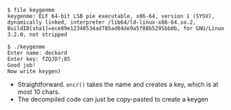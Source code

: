 ```
$ file keygenme
keygenme: ELF 64-bit LSB pie executable, x86-64, version 1 (SYSV), dynamically linked, interpreter /lib64/ld-linux-x86-64.so.2, BuildID[sha1]=ece89e12348534ad785ad04de9a5f88b5295bb0b, for GNU/Linux 3.2.0, not stripped
```

```
$ ./keygenme
Enter name: deckard
Enter key: fZQJD?;85
Good job!
Now write keygen)
```

* Straightforward. `encr()` takes the name and creates a key, which is at most 10 chars.
* The decompiled code can just be copy-pasted to create a keygen